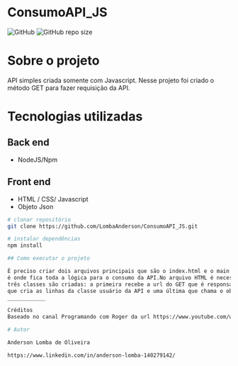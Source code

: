 # ConsumoAPI_JS

![GitHub](https://img.shields.io/github/license/LombaAnderson/ConsumoAPI_JS)
![GitHub repo size](https://img.shields.io/github/repo-size/LombaAnderson/ConsumoAPI_JS)


# Sobre o projeto

API simples criada somente com Javascript. Nesse projeto foi criado o método GET para fazer requisição da API.

# Tecnologias utilizadas
## Back end
- NodeJS/Npm

## Front end 
- HTML / CSS/ Javascript
- Objeto Json

```bash
# clonar repositório
git clone https://github.com/LombaAnderson/ConsumoAPI_JS.git

# instalar dependências
npm install

## Como executar o projeto

É preciso criar dois arquivos principais que são o index.html e o main.js. O primeiro se encarrega do HTML e o main.js 
é onde fica toda a lógica para o consumo da API.No arquivo HTML é necessário criar uma tabela com toda a estrutura e no main.js 
três classes são criadas: a primeira recebe a url do GET que é responsável para fazer as requisições(requests), a segunda é uma 'function' 
que cria as linhas da classe usuário da API e uma última que chama o objeto Json que para cada usuário cria uma linha e adiciona na tabela.
____________

Créditos
Baseado no canal Programando com Roger da url https://www.youtube.com/watch?v=YVf7iy2sIOw

# Autor

Anderson Lomba de Oliveira

https://www.linkedin.com/in/anderson-lomba-140279142/
